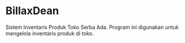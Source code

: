 # BillaxDean
Sistem Inventaris Produk Toko Serba Ada. Program ini digunakan untuk mengelola inventaris produk di toko.
